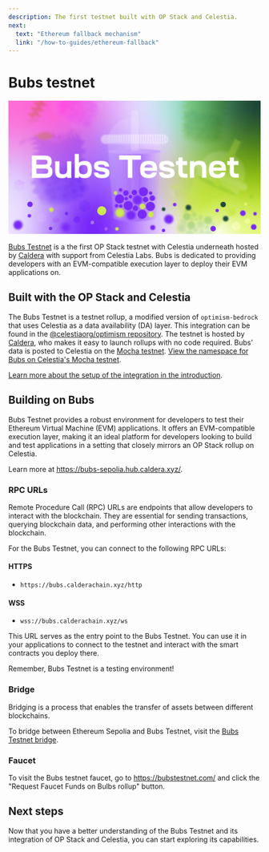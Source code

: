 ```yaml
---
description: The first testnet built with OP Stack and Celestia.
next:
  text: "Ethereum fallback mechanism"
  link: "/how-to-guides/ethereum-fallback"
---
```


# Bubs testnet

![Bubs testnet](/img/Celestia_Bubs_Testnet.jpg)

[Bubs Testnet](https://bubstestnet.com/) is a the first
OP Stack testnet with Celestia underneath hosted by
[Caldera](https://caldera.xyz) with support from Celestia Labs. Bubs is dedicated to providing developers with
an EVM-compatible execution layer to deploy their EVM applications on.

## Built with the OP Stack and Celestia

The Bubs Testnet is a testnet rollup, a modified version of
`optimism-bedrock` that uses Celestia as a data availability (DA)
layer. This integration can be found in the
[@celestiaorg/optimism repository](https://github.com/celestiaorg/optimism).
The testnet is hosted by [Caldera](https://caldera.xyz),
who makes it easy to launch rollups with no code required.
Bubs' data is posted to Celestia
on the [Mocha testnet](../how-to-guides/mocha-testnet.md).
[View the namespace for Bubs on Celestia's Mocha testnet](https://mocha-4.celenium.io/namespace/000000000000000000000000000000000000ca1de12ad45362e77e87).

[Learn more about the setup of the integration in
the introduction](./intro-to-op-stack.md#about-the-integration).

## Building on Bubs

Bubs Testnet provides a robust environment for developers to test their
Ethereum Virtual Machine (EVM) applications. It offers an EVM-compatible
execution layer, making it an ideal platform for developers looking to
build and test applications in a setting that closely mirrors an OP Stack
rollup on Celestia.

Learn more at <https://bubs-sepolia.hub.caldera.xyz/>.

### RPC URLs

Remote Procedure Call (RPC) URLs are endpoints that allow developers to
interact with the blockchain. They are essential for sending transactions,
querying blockchain data, and performing other interactions with the
blockchain.

For the Bubs Testnet, you can connect to the following RPC URLs:

#### HTTPS

- `https://bubs.calderachain.xyz/http`

#### WSS

- `wss://bubs.calderachain.xyz/ws`

This URL serves as the entry point to the Bubs Testnet. You can use it
in your applications to connect to the testnet and interact with the smart
contracts you deploy there.

Remember, Bubs Testnet is a testing environment!

### Bridge

Bridging is a process that enables the transfer of assets between
different blockchains.

To bridge between Ethereum Sepolia and Bubs Testnet, visit the [Bubs Testnet bridge](https://bubs-sepolia.bridge.caldera.xyz/).

### Faucet

To visit the Bubs testnet faucet, go to <https://bubstestnet.com/> and click the "Request Faucet Funds on Bulbs rollup" button.

## Next steps

Now that you have a better understanding of the Bubs Testnet and its integration of OP Stack and Celestia, you can start exploring its capabilities.
